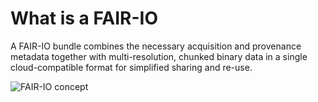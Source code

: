 # What is a FAIR-IO
A FAIR-IO bundle combines the necessary acquisition and provenance metadata together with multi-resolution, chunked binary data in a single cloud-compatible format for simplified sharing and re-use.

![FAIR-IO concept](FAIR-IO_10.5281-zenodo.10512531.png)
